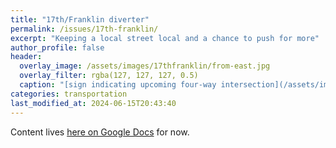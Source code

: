 ```yaml
---
title: "17th/Franklin diverter"
permalink: /issues/17th-franklin/
excerpt: "Keeping a local street local and a chance to push for more"
author_profile: false
header:
  overlay_image: /assets/images/17thfranklin/from-east.jpg
  overlay_filter: rgba(127, 127, 127, 0.5)
  caption: "[sign indicating upcoming four-way intersection](/assets/images/17thfranklin/from-east.jpg)"
categories: transportation
last_modified_at: 2024-06-15T20:43:40
---
```


Content lives [here on Google Docs](https://docs.google.com/document/d/1Js9uarUuI1ng2QA-jnoQDMY34FkYhLbUMDkx1arLZqQ/) for now.
